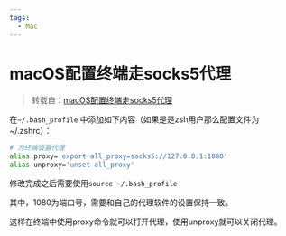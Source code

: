 ```yaml
---
tags:
  - Mac
---
```


# macOS配置终端走socks5代理

> 转载自：[macOS配置终端走socks5代理](https://zhuanlan.zhihu.com/p/269878724)

在`~/.bash_profile` 中添加如下内容（如果是是zsh用户那么配置文件为~/.zshrc）：

```bash
# 为终端设置代理
alias proxy='export all_proxy=socks5://127.0.0.1:1080'
alias unproxy='unset all_proxy'
```

修改完成之后需要使用`source ~/.bash_profile`

其中，1080为端口号，需要和自己的代理软件的设置保持一致。

这样在终端中使用proxy命令就可以打开代理，使用unproxy就可以关闭代理。